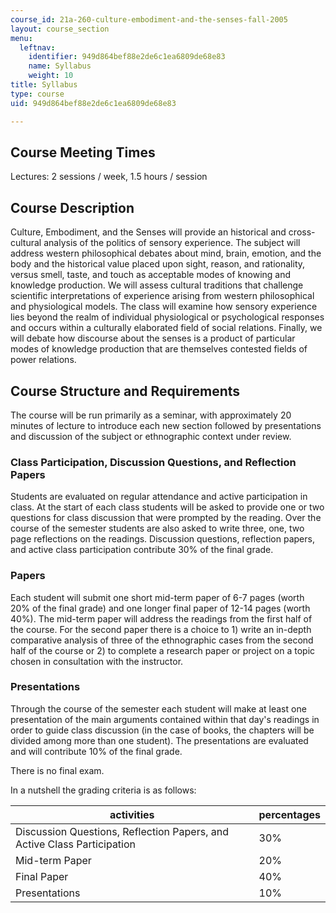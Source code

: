 ```yaml
---
course_id: 21a-260-culture-embodiment-and-the-senses-fall-2005
layout: course_section
menu:
  leftnav:
    identifier: 949d864bef88e2de6c1ea6809de68e83
    name: Syllabus
    weight: 10
title: Syllabus
type: course
uid: 949d864bef88e2de6c1ea6809de68e83

---
```


Course Meeting Times
--------------------

Lectures: 2 sessions / week, 1.5 hours / session

Course Description
------------------

Culture, Embodiment, and the Senses will provide an historical and cross-cultural analysis of the politics of sensory experience. The subject will address western philosophical debates about mind, brain, emotion, and the body and the historical value placed upon sight, reason, and rationality, versus smell, taste, and touch as acceptable modes of knowing and knowledge production. We will assess cultural traditions that challenge scientific interpretations of experience arising from western philosophical and physiological models. The class will examine how sensory experience lies beyond the realm of individual physiological or psychological responses and occurs within a culturally elaborated field of social relations. Finally, we will debate how discourse about the senses is a product of particular modes of knowledge production that are themselves contested fields of power relations.

Course Structure and Requirements
---------------------------------

The course will be run primarily as a seminar, with approximately 20 minutes of lecture to introduce each new section followed by presentations and discussion of the subject or ethnographic context under review.

### Class Participation, Discussion Questions, and Reflection Papers

Students are evaluated on regular attendance and active participation in class. At the start of each class students will be asked to provide one or two questions for class discussion that were prompted by the reading. Over the course of the semester students are also asked to write three, one, two page reflections on the readings. Discussion questions, reflection papers, and active class participation contribute 30% of the final grade.

### Papers

Each student will submit one short mid-term paper of 6-7 pages (worth 20% of the final grade) and one longer final paper of 12-14 pages (worth 40%). The mid-term paper will address the readings from the first half of the course. For the second paper there is a choice to 1) write an in-depth comparative analysis of three of the ethnographic cases from the second half of the course or 2) to complete a research paper or project on a topic chosen in consultation with the instructor.

### Presentations

Through the course of the semester each student will make at least one presentation of the main arguments contained within that day's readings in order to guide class discussion (in the case of books, the chapters will be divided among more than one student). The presentations are evaluated and will contribute 10% of the final grade.

There is no final exam.

In a nutshell the grading criteria is as follows:

| activities | percentages |
| --- | --- |
| Discussion Questions, Reflection Papers, and Active Class Participation | 30% |
| Mid-term Paper | 20% |
| Final Paper | 40% |
| Presentations | 10%